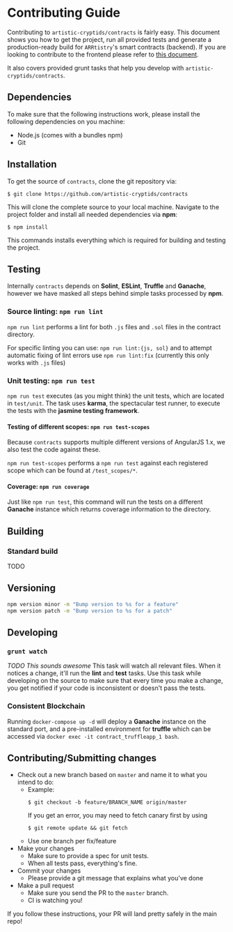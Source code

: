 # Contributing Guide

Contributing to `artistic-cryptids/contracts` is fairly easy. This document shows you how to get the project, run all provided tests and generate a production-ready build for `ARRtistry`'s smart contracts (backend). If you are looking to contribute to the frontend please refer to [this document](app/CONTRIBUTING.md).

It also covers provided grunt tasks that help you develop with `artistic-cryptids/contracts`.

## Dependencies

To make sure that the following instructions work, please install the following dependencies
on you machine:

- Node.js (comes with a bundles npm)
- Git

## Installation

To get the source of `contracts`, clone the git repository via:

````
$ git clone https://github.com/artistic-cryptids/contracts
````

This will clone the complete source to your local machine. Navigate to the project folder
and install all needed dependencies via **npm**:

````
$ npm install
````

This commands installs everything which is required for building and testing the project.

## Testing
Internally `contracts` depends on **Solint**, **ESLint**, **Truffle** and **Ganache**, however we have masked all steps behind simple tasks processed by **npm**.

### Source linting: `npm run lint`
`npm run lint` performs a lint for both `.js` files and `.sol` files in the contract directory.

For specific linting you can use: `npm run lint:{js, sol}` and to attempt automatic fixing of lint errors use `npm run lint:fix` (currently this only works with `.js` files)

### Unit testing: `npm run test`
`npm run test` executes (as you might think) the unit tests, which are located
in `test/unit`. The task uses **karma**, the spectacular test runner, to execute the tests with
the **jasmine testing framework**.

#### Testing of different scopes: `npm run test-scopes`
Because `contracts` supports multiple different versions of AngularJS 1.x, we also test the code against these.

`npm run test-scopes` performs a `npm run test` against each registered scope which can be found at `/test_scopes/*`.

#### Coverage: `npm run coverage`
Just like `npm run test`, this command will run the tests on a different **Ganache** instance which returns coverage information to the directory.

## Building
### Standard build
TODO

## Versioning
```bash
npm version minor -m "Bump version to %s for a feature"
npm version patch -m "Bump version to %s for a patch"
```

## Developing
### `grunt watch`
_TODO This sounds awesome_
This task will watch all relevant files. When it notices a change, it'll run the **lint** and **test** tasks. Use this task while developing on the source to make sure that every time you make a change, you get notified if your code is inconsistent or doesn't pass the tests.

### Consistent Blockchain
Running `docker-compose up -d` will deploy a **Ganache** instance on the standard port, and a pre-installed environment for **truffle** which can be accessed via `docker exec -it contract_truffleapp_1 bash`.

## Contributing/Submitting changes

- Check out a new branch based on <code>master</code> and name it to what you intend to do:
  - Example:
    ````
    $ git checkout -b feature/BRANCH_NAME origin/master
    ````
    If you get an error, you may need to fetch canary first by using
    ````
    $ git remote update && git fetch
    ````
  - Use one branch per fix/feature
- Make your changes
  - Make sure to provide a spec for unit tests.
  - When all tests pass, everything's fine.
- Commit your changes
  - Please provide a git message that explains what you've done
- Make a pull request
  - Make sure you send the PR to the <code>master</code> branch.
  - CI is watching you!

If you follow these instructions, your PR will land pretty safely in the main repo!
